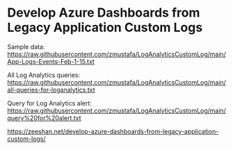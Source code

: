 # Develop Azure Dashboards from Legacy Application Custom Logs

Sample data: https://raw.githubusercontent.com/zmustafa/LogAnalyticsCustomLog/main/App-Logs-Events-Feb-1-15.txt

All Log Analytics queries: https://raw.githubusercontent.com/zmustafa/LogAnalyticsCustomLog/main/all-queries-for-loganalytics.txt

Query for Log Analytics alert: https://raw.githubusercontent.com/zmustafa/LogAnalyticsCustomLog/main/query%20for%20alert.txt

https://zeeshan.net/develop-azure-dashboards-from-legacy-application-custom-logs/
